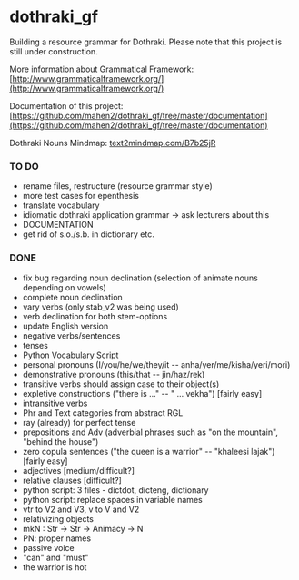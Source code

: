 # dothraki_gf
Building a resource grammar for Dothraki. Please note that this project is still under construction.

More information about Grammatical Framework: [http://www.grammaticalframework.org/](http://www.grammaticalframework.org/)

Documentation of this project: [https://github.com/mahen2/dothraki_gf/tree/master/documentation](https://github.com/mahen2/dothraki_gf/tree/master/documentation)

Dothraki Nouns Mindmap: [text2mindmap.com/B7b25jR](text2mindmap.com/B7b25jR)

### TO DO

* rename files, restructure (resource grammar style)
* more test cases for epenthesis
* translate vocabulary
* idiomatic dothraki application grammar -> ask lecturers about this
* DOCUMENTATION
* get rid of s.o./s.b. in dictionary etc.


### DONE

* fix bug regarding noun declination (selection of animate nouns depending on vowels)
* complete noun declination
* vary verbs (only stab_v2 was being used)
* verb declination for both stem-options
* update English version
* negative verbs/sentences
* tenses
* Python Vocabulary Script
* personal pronouns (I/you/he/we/they/it -- anha/yer/me/kisha/yeri/mori)
* demonstrative pronouns (this/that -- jin/haz/rek)
* transitive verbs should assign case to their object(s)
* expletive constructions ("there is ..." -- " ... vekha") [fairly easy]
* intransitive verbs
* Phr and Text categories from abstract RGL
* ray (already) for perfect tense
* prepositions and Adv (adverbial phrases such as "on the mountain", "behind the house")
* zero copula sentences ("the queen is a warrior" -- "khaleesi lajak") [fairly easy] 
* adjectives [medium/difficult?] 
* relative clauses [difficult?]
* python script: 3 files - dictdot, dicteng, dictionary
* python script: replace spaces in variable names
* vtr to V2 and V3, v to V and V2
* relativizing objects
* mkN : Str -> Str -> Animacy -> N
* PN: proper names
* passive voice 
* "can" and "must"
* the warrior is hot
